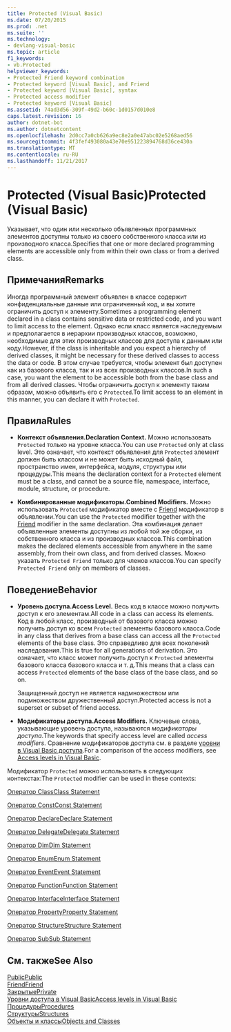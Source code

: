 ```yaml
---
title: Protected (Visual Basic)
ms.date: 07/20/2015
ms.prod: .net
ms.suite: ''
ms.technology:
- devlang-visual-basic
ms.topic: article
f1_keywords:
- vb.Protected
helpviewer_keywords:
- Protected Friend keyword combination
- Protected keyword [Visual Basic], and Friend
- Protected keyword [Visual Basic], syntax
- Protected access modifier
- Protected keyword [Visual Basic]
ms.assetid: 74ad3d56-309f-49d2-b60c-1d0157d010e8
caps.latest.revision: 16
author: dotnet-bot
ms.author: dotnetcontent
ms.openlocfilehash: 2d0cc7a0cb626a9ec8e2a0e47abc02e5268aed56
ms.sourcegitcommit: 4f3fef493080a43e70e951223894768d36ce430a
ms.translationtype: MT
ms.contentlocale: ru-RU
ms.lasthandoff: 11/21/2017
---
```

# <a name="protected-visual-basic"></a><span data-ttu-id="4ced2-102">Protected (Visual Basic)</span><span class="sxs-lookup"><span data-stu-id="4ced2-102">Protected (Visual Basic)</span></span>
<span data-ttu-id="4ced2-103">Указывает, что один или несколько объявленных программных элементов доступны только из своего собственного класса или из производного класса.</span><span class="sxs-lookup"><span data-stu-id="4ced2-103">Specifies that one or more declared programming elements are accessible only from within their own class or from a derived class.</span></span>  
  
## <a name="remarks"></a><span data-ttu-id="4ced2-104">Примечания</span><span class="sxs-lookup"><span data-stu-id="4ced2-104">Remarks</span></span>  
 <span data-ttu-id="4ced2-105">Иногда программный элемент объявлен в классе содержит конфиденциальные данные или ограниченный код, и вы хотите ограничить доступ к элементу.</span><span class="sxs-lookup"><span data-stu-id="4ced2-105">Sometimes a programming element declared in a class contains sensitive data or restricted code, and you want to limit access to the element.</span></span> <span data-ttu-id="4ced2-106">Однако если класс является наследуемым и предполагается в иерархии производных классов, возможно, необходимые для этих производных классов для доступа к данным или коду.</span><span class="sxs-lookup"><span data-stu-id="4ced2-106">However, if the class is inheritable and you expect a hierarchy of derived classes, it might be necessary for these derived classes to access the data or code.</span></span> <span data-ttu-id="4ced2-107">В этом случае требуется, чтобы элемент был доступен как из базового класса, так и из всех производных классов.</span><span class="sxs-lookup"><span data-stu-id="4ced2-107">In such a case, you want the element to be accessible both from the base class and from all derived classes.</span></span> <span data-ttu-id="4ced2-108">Чтобы ограничить доступ к элементу таким образом, можно объявить его с `Protected`.</span><span class="sxs-lookup"><span data-stu-id="4ced2-108">To limit access to an element in this manner, you can declare it with `Protected`.</span></span>  
  
## <a name="rules"></a><span data-ttu-id="4ced2-109">Правила</span><span class="sxs-lookup"><span data-stu-id="4ced2-109">Rules</span></span>  
  
-   <span data-ttu-id="4ced2-110">**Контекст объявления.**</span><span class="sxs-lookup"><span data-stu-id="4ced2-110">**Declaration Context.**</span></span> <span data-ttu-id="4ced2-111">Можно использовать `Protected` только на уровне класса.</span><span class="sxs-lookup"><span data-stu-id="4ced2-111">You can use `Protected` only at class level.</span></span> <span data-ttu-id="4ced2-112">Это означает, что контекст объявления для `Protected` элемент должен быть классом и не может быть исходный файл, пространство имен, интерфейса, модуля, структуры или процедуры.</span><span class="sxs-lookup"><span data-stu-id="4ced2-112">This means the declaration context for a `Protected` element must be a class, and cannot be a source file, namespace, interface, module, structure, or procedure.</span></span>  
  
-   <span data-ttu-id="4ced2-113">**Комбинированные модификаторы.**</span><span class="sxs-lookup"><span data-stu-id="4ced2-113">**Combined Modifiers.**</span></span> <span data-ttu-id="4ced2-114">Можно использовать `Protected` модификатор вместе с [Friend](../../../visual-basic/language-reference/modifiers/friend.md) модификатор в объявлении.</span><span class="sxs-lookup"><span data-stu-id="4ced2-114">You can use the `Protected` modifier together with the [Friend](../../../visual-basic/language-reference/modifiers/friend.md) modifier in the same declaration.</span></span> <span data-ttu-id="4ced2-115">Эта комбинация делает объявленные элементы доступны из любой той же сборки, из собственного класса и из производных классов.</span><span class="sxs-lookup"><span data-stu-id="4ced2-115">This combination makes the declared elements accessible from anywhere in the same assembly, from their own class, and from derived classes.</span></span> <span data-ttu-id="4ced2-116">Можно указать `Protected Friend` только для членов классов.</span><span class="sxs-lookup"><span data-stu-id="4ced2-116">You can specify `Protected Friend` only on members of classes.</span></span>  
  
## <a name="behavior"></a><span data-ttu-id="4ced2-117">Поведение</span><span class="sxs-lookup"><span data-stu-id="4ced2-117">Behavior</span></span>  
  
-   <span data-ttu-id="4ced2-118">**Уровень доступа.**</span><span class="sxs-lookup"><span data-stu-id="4ced2-118">**Access Level.**</span></span> <span data-ttu-id="4ced2-119">Весь код в классе можно получить доступ к его элементам.</span><span class="sxs-lookup"><span data-stu-id="4ced2-119">All code in a class can access its elements.</span></span> <span data-ttu-id="4ced2-120">Код в любой класс, производный от базового класса можно получить доступ ко всем `Protected` элементы базового класса.</span><span class="sxs-lookup"><span data-stu-id="4ced2-120">Code in any class that derives from a base class can access all the `Protected` elements of the base class.</span></span> <span data-ttu-id="4ced2-121">Это справедливо для всех поколений наследования.</span><span class="sxs-lookup"><span data-stu-id="4ced2-121">This is true for all generations of derivation.</span></span> <span data-ttu-id="4ced2-122">Это означает, что класс может получить доступ к `Protected` элементы базового класса базового класса и т. д.</span><span class="sxs-lookup"><span data-stu-id="4ced2-122">This means that a class can access `Protected` elements of the base class of the base class, and so on.</span></span>  
  
     <span data-ttu-id="4ced2-123">Защищенный доступ не является надмножеством или подмножеством дружественный доступ.</span><span class="sxs-lookup"><span data-stu-id="4ced2-123">Protected access is not a superset or subset of friend access.</span></span>  
  
-   <span data-ttu-id="4ced2-124">**Модификаторы доступа.**</span><span class="sxs-lookup"><span data-stu-id="4ced2-124">**Access Modifiers.**</span></span> <span data-ttu-id="4ced2-125">Ключевые слова, указывающие уровень доступа, называются *модификаторы доступа*.</span><span class="sxs-lookup"><span data-stu-id="4ced2-125">The keywords that specify access level are called *access modifiers*.</span></span> <span data-ttu-id="4ced2-126">Сравнение модификаторов доступа см. в разделе [уровни в Visual Basic доступа](../../../visual-basic/programming-guide/language-features/declared-elements/access-levels.md).</span><span class="sxs-lookup"><span data-stu-id="4ced2-126">For a comparison of the access modifiers, see [Access levels in Visual Basic](../../../visual-basic/programming-guide/language-features/declared-elements/access-levels.md).</span></span>  
  
 <span data-ttu-id="4ced2-127">Модификатор `Protected` можно использовать в следующих контекстах:</span><span class="sxs-lookup"><span data-stu-id="4ced2-127">The `Protected` modifier can be used in these contexts:</span></span>  
  
 [<span data-ttu-id="4ced2-128">Оператор Class</span><span class="sxs-lookup"><span data-stu-id="4ced2-128">Class Statement</span></span>](../../../visual-basic/language-reference/statements/class-statement.md)  
  
 [<span data-ttu-id="4ced2-129">Оператор Const</span><span class="sxs-lookup"><span data-stu-id="4ced2-129">Const Statement</span></span>](../../../visual-basic/language-reference/statements/const-statement.md)  
  
 [<span data-ttu-id="4ced2-130">Оператор Declare</span><span class="sxs-lookup"><span data-stu-id="4ced2-130">Declare Statement</span></span>](../../../visual-basic/language-reference/statements/declare-statement.md)  
  
 [<span data-ttu-id="4ced2-131">Оператор Delegate</span><span class="sxs-lookup"><span data-stu-id="4ced2-131">Delegate Statement</span></span>](../../../visual-basic/language-reference/statements/delegate-statement.md)  
  
 [<span data-ttu-id="4ced2-132">Оператор Dim</span><span class="sxs-lookup"><span data-stu-id="4ced2-132">Dim Statement</span></span>](../../../visual-basic/language-reference/statements/dim-statement.md)  
  
 [<span data-ttu-id="4ced2-133">Оператор Enum</span><span class="sxs-lookup"><span data-stu-id="4ced2-133">Enum Statement</span></span>](../../../visual-basic/language-reference/statements/enum-statement.md)  
  
 [<span data-ttu-id="4ced2-134">Оператор Event</span><span class="sxs-lookup"><span data-stu-id="4ced2-134">Event Statement</span></span>](../../../visual-basic/language-reference/statements/event-statement.md)  
  
 [<span data-ttu-id="4ced2-135">Оператор Function</span><span class="sxs-lookup"><span data-stu-id="4ced2-135">Function Statement</span></span>](../../../visual-basic/language-reference/statements/function-statement.md)  
  
 [<span data-ttu-id="4ced2-136">Оператор Interface</span><span class="sxs-lookup"><span data-stu-id="4ced2-136">Interface Statement</span></span>](../../../visual-basic/language-reference/statements/interface-statement.md)  
  
 [<span data-ttu-id="4ced2-137">Оператор Property</span><span class="sxs-lookup"><span data-stu-id="4ced2-137">Property Statement</span></span>](../../../visual-basic/language-reference/statements/property-statement.md)  
  
 [<span data-ttu-id="4ced2-138">Оператор Structure</span><span class="sxs-lookup"><span data-stu-id="4ced2-138">Structure Statement</span></span>](../../../visual-basic/language-reference/statements/structure-statement.md)  
  
 [<span data-ttu-id="4ced2-139">Оператор Sub</span><span class="sxs-lookup"><span data-stu-id="4ced2-139">Sub Statement</span></span>](../../../visual-basic/language-reference/statements/sub-statement.md)  
  
## <a name="see-also"></a><span data-ttu-id="4ced2-140">См. также</span><span class="sxs-lookup"><span data-stu-id="4ced2-140">See Also</span></span>  
 [<span data-ttu-id="4ced2-141">Public</span><span class="sxs-lookup"><span data-stu-id="4ced2-141">Public</span></span>](../../../visual-basic/language-reference/modifiers/public.md)  
 [<span data-ttu-id="4ced2-142">Friend</span><span class="sxs-lookup"><span data-stu-id="4ced2-142">Friend</span></span>](../../../visual-basic/language-reference/modifiers/friend.md)  
 [<span data-ttu-id="4ced2-143">Закрытые</span><span class="sxs-lookup"><span data-stu-id="4ced2-143">Private</span></span>](../../../visual-basic/language-reference/modifiers/private.md)  
 [<span data-ttu-id="4ced2-144">Уровни доступа в Visual Basic</span><span class="sxs-lookup"><span data-stu-id="4ced2-144">Access levels in Visual Basic</span></span>](../../../visual-basic/programming-guide/language-features/declared-elements/access-levels.md)  
 [<span data-ttu-id="4ced2-145">Процедуры</span><span class="sxs-lookup"><span data-stu-id="4ced2-145">Procedures</span></span>](../../../visual-basic/programming-guide/language-features/procedures/index.md)  
 [<span data-ttu-id="4ced2-146">Структуры</span><span class="sxs-lookup"><span data-stu-id="4ced2-146">Structures</span></span>](../../../visual-basic/programming-guide/language-features/data-types/structures.md)  
 [<span data-ttu-id="4ced2-147">Объекты и классы</span><span class="sxs-lookup"><span data-stu-id="4ced2-147">Objects and Classes</span></span>](../../../visual-basic/programming-guide/language-features/objects-and-classes/index.md)
